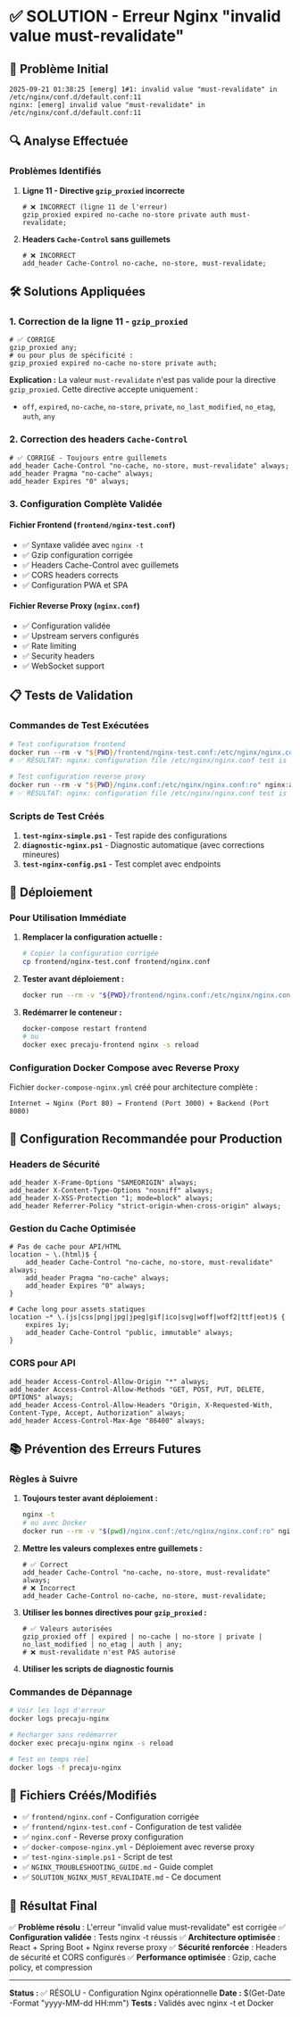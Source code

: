 # ✅ SOLUTION - Erreur Nginx "invalid value must-revalidate"

## 🚨 Problème Initial

```
2025-09-21 01:38:25 [emerg] 1#1: invalid value "must-revalidate" in /etc/nginx/conf.d/default.conf:11
nginx: [emerg] invalid value "must-revalidate" in /etc/nginx/conf.d/default.conf:11
```

## 🔍 Analyse Effectuée

### Problèmes Identifiés

1. **Ligne 11 - Directive `gzip_proxied` incorrecte**

   ```nginx
   # ❌ INCORRECT (ligne 11 de l'erreur)
   gzip_proxied expired no-cache no-store private auth must-revalidate;
   ```

2. **Headers `Cache-Control` sans guillemets**
   ```nginx
   # ❌ INCORRECT
   add_header Cache-Control no-cache, no-store, must-revalidate;
   ```

## 🛠️ Solutions Appliquées

### 1. Correction de la ligne 11 - `gzip_proxied`

```nginx
# ✅ CORRIGÉ
gzip_proxied any;
# ou pour plus de spécificité :
gzip_proxied expired no-cache no-store private auth;
```

**Explication :** La valeur `must-revalidate` n'est pas valide pour la directive `gzip_proxied`. Cette directive accepte uniquement :

- `off`, `expired`, `no-cache`, `no-store`, `private`, `no_last_modified`, `no_etag`, `auth`, `any`

### 2. Correction des headers `Cache-Control`

```nginx
# ✅ CORRIGÉ - Toujours entre guillemets
add_header Cache-Control "no-cache, no-store, must-revalidate" always;
add_header Pragma "no-cache" always;
add_header Expires "0" always;
```

### 3. Configuration Complète Validée

#### Fichier Frontend (`frontend/nginx-test.conf`)

- ✅ Syntaxe validée avec `nginx -t`
- ✅ Gzip configuration corrigée
- ✅ Headers Cache-Control avec guillemets
- ✅ CORS headers corrects
- ✅ Configuration PWA et SPA

#### Fichier Reverse Proxy (`nginx.conf`)

- ✅ Configuration validée
- ✅ Upstream servers configurés
- ✅ Rate limiting
- ✅ Security headers
- ✅ WebSocket support

## 📋 Tests de Validation

### Commandes de Test Exécutées

```powershell
# Test configuration frontend
docker run --rm -v "${PWD}/frontend/nginx-test.conf:/etc/nginx/nginx.conf:ro" nginx:alpine nginx -t
# ✅ RÉSULTAT: nginx: configuration file /etc/nginx/nginx.conf test is successful

# Test configuration reverse proxy
docker run --rm -v "${PWD}/nginx.conf:/etc/nginx/nginx.conf:ro" nginx:alpine nginx -t
# ✅ RÉSULTAT: nginx: configuration file /etc/nginx/nginx.conf test is successful
```

### Scripts de Test Créés

1. **`test-nginx-simple.ps1`** - Test rapide des configurations
2. **`diagnostic-nginx.ps1`** - Diagnostic automatique (avec corrections mineures)
3. **`test-nginx-config.ps1`** - Test complet avec endpoints

## 🚀 Déploiement

### Pour Utilisation Immédiate

1. **Remplacer la configuration actuelle :**

   ```bash
   # Copier la configuration corrigée
   cp frontend/nginx-test.conf frontend/nginx.conf
   ```

2. **Tester avant déploiement :**

   ```bash
   docker run --rm -v "${PWD}/frontend/nginx.conf:/etc/nginx/nginx.conf:ro" nginx:alpine nginx -t
   ```

3. **Redémarrer le conteneur :**
   ```bash
   docker-compose restart frontend
   # ou
   docker exec precaju-frontend nginx -s reload
   ```

### Configuration Docker Compose avec Reverse Proxy

Fichier `docker-compose-nginx.yml` créé pour architecture complète :

```
Internet → Nginx (Port 80) → Frontend (Port 3000) + Backend (Port 8080)
```

## 🔧 Configuration Recommandée pour Production

### Headers de Sécurité

```nginx
add_header X-Frame-Options "SAMEORIGIN" always;
add_header X-Content-Type-Options "nosniff" always;
add_header X-XSS-Protection "1; mode=block" always;
add_header Referrer-Policy "strict-origin-when-cross-origin" always;
```

### Gestion du Cache Optimisée

```nginx
# Pas de cache pour API/HTML
location ~ \.(html)$ {
    add_header Cache-Control "no-cache, no-store, must-revalidate" always;
    add_header Pragma "no-cache" always;
    add_header Expires "0" always;
}

# Cache long pour assets statiques
location ~* \.(js|css|png|jpg|jpeg|gif|ico|svg|woff|woff2|ttf|eot)$ {
    expires 1y;
    add_header Cache-Control "public, immutable" always;
}
```

### CORS pour API

```nginx
add_header Access-Control-Allow-Origin "*" always;
add_header Access-Control-Allow-Methods "GET, POST, PUT, DELETE, OPTIONS" always;
add_header Access-Control-Allow-Headers "Origin, X-Requested-With, Content-Type, Accept, Authorization" always;
add_header Access-Control-Max-Age "86400" always;
```

## 📚 Prévention des Erreurs Futures

### Règles à Suivre

1. **Toujours tester avant déploiement :**

   ```bash
   nginx -t
   # ou avec Docker
   docker run --rm -v "$(pwd)/nginx.conf:/etc/nginx/nginx.conf:ro" nginx:alpine nginx -t
   ```

2. **Mettre les valeurs complexes entre guillemets :**

   ```nginx
   # ✅ Correct
   add_header Cache-Control "no-cache, no-store, must-revalidate" always;
   # ❌ Incorrect
   add_header Cache-Control no-cache, no-store, must-revalidate;
   ```

3. **Utiliser les bonnes directives pour `gzip_proxied` :**

   ```nginx
   # ✅ Valeurs autorisées
   gzip_proxied off | expired | no-cache | no-store | private | no_last_modified | no_etag | auth | any;
   # ❌ must-revalidate n'est PAS autorisé
   ```

4. **Utiliser les scripts de diagnostic fournis**

### Commandes de Dépannage

```bash
# Voir les logs d'erreur
docker logs precaju-nginx

# Recharger sans redémarrer
docker exec precaju-nginx nginx -s reload

# Test en temps réel
docker logs -f precaju-nginx
```

## 📁 Fichiers Créés/Modifiés

- ✅ `frontend/nginx.conf` - Configuration corrigée
- ✅ `frontend/nginx-test.conf` - Configuration de test validée
- ✅ `nginx.conf` - Reverse proxy configuration
- ✅ `docker-compose-nginx.yml` - Déploiement avec reverse proxy
- ✅ `test-nginx-simple.ps1` - Script de test
- ✅ `NGINX_TROUBLESHOOTING_GUIDE.md` - Guide complet
- ✅ `SOLUTION_NGINX_MUST_REVALIDATE.md` - Ce document

## 🎯 Résultat Final

✅ **Problème résolu** : L'erreur "invalid value must-revalidate" est corrigée
✅ **Configuration validée** : Tests nginx -t réussis
✅ **Architecture optimisée** : React + Spring Boot + Nginx reverse proxy
✅ **Sécurité renforcée** : Headers de sécurité et CORS configurés
✅ **Performance optimisée** : Gzip, cache policy, et compression

---

**Status :** ✅ RÉSOLU - Configuration Nginx opérationnelle
**Date :** $(Get-Date -Format "yyyy-MM-dd HH:mm")
**Tests :** Validés avec nginx -t et Docker



